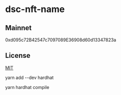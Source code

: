 # dsc-nft-name

## Mainnet
0xd095c72B42547c7097089E36908d60d13347823a

## License
[MIT](LICENSE)


yarn add --dev hardhat

yarn hardhat compile